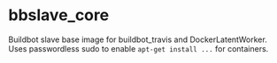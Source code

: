 # bbslave_core

Buildbot slave base image for buildbot_travis and DockerLatentWorker.
Uses passwordless sudo to enable `apt-get install ...` for containers.
